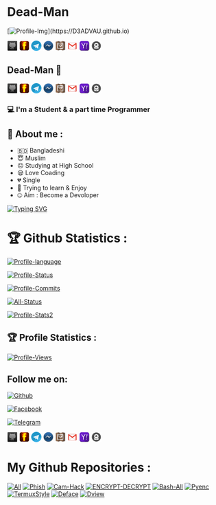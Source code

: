 <!--Dead-Man-->
# Dead-Man

[![Profile-Img](https://avatars.githubusercontent.com/u/82598662?s=400&u=c1a1c80a06e52c5f672fe1bc0f41cc1f8d619940&v=4"&alt="logo"&width="250"&height="250")](https://D3ADVAU.github.io)

[![Github][1.1]][1]
[![Facebook][2.1]][2]
[![Telegram][3.1]][3]
[![messenger][4.1]][4]
[![instagram][5.1]][5]
[![Gmail][6.1]][6]
[![Yahoo][7.1]][7]
[![Protonmail][8.1]][8]

## Dead-Man 👋
[![Github][1.1]][1]
[![Facebook][2.1]][2]
[![Telegram][3.1]][3]
[![messenger][4.1]][4]
[![instagram][5.1]][5]
[![Gmail][6.1]][6]
[![Yahoo][7.1]][7]
[![Protonmail][8.1]][8]

### 💻 I'm a Student & a part time Programmer

## 🤠 About me :

- 🇧🇩 Bangladeshi
- 😇 Muslim
- 😐 Studying at High School
- 😪 Love Coading
- 💔 Single
- 🐍 Trying to learn & Enjoy
- 🤐 Aim : Become a Devoloper

[![Typing SVG](http://readme-typing-svg.herokuapp.com?color=%23F70404&center=true&vCenter=true&multiline=false&lines=Hi+There+Welcome+to+my+profile;I+am+Dead-Man;Learning+coding+too+slow;Love+Allah;We+are+Muslims;Respect+us)](https://D3ADVAU.github.io)

# 🏆 Github Statistics :

[![Profile-language](https://github-readme-stats.vercel.app/api/top-langs/?username=D3ADVAU&layout=compact&theme=react&hide_border=true)](https://D3ADVAU.github.io)

[![Profile-Status](https://github-readme-stats.vercel.app/api?username=D3ADVAU&show_icons=true&include_all_commits=true&theme=react&cache_seconds=3200&hide_border=true)](https://D3ADVAU.github.io)
<!--[![Profile-Stats](https://github-profile-trophy.vercel.app/?username=D3ADVAU&row=2&theme=dark&column=3%20noframe=true&title=Followers,Stars,Commit,Repository,Issues,%20PullRequest)](https://D3ADVAU.github.io)-->

[![Profile-Commits](https://github-readme-streak-stats.herokuapp.com?user=D3ADVAU&theme=dark&hide_border=true&date_format=n%2Fj%5B%2FY%5D&fire=FF2D2D&stroke=FF2D2D&ring=FF2D2D&border=FF2D2D&currStreakNum=FF2D2D&sideNums=FF2D2D&sideLabels=FF2D2D&dates=FF2D2D&currStreakLabel=FF2D2D)](https://D3ADVAU.github.io)

[![All-Status](https://metrics.lecoq.io/D3ADVAU)](https://D3ADVAU.github.io)

[![Profile-Stats2](https://github-profile-trophy.vercel.app/?username=D3ADVAU&theme=onedark)](https://D3ADVAU.github.io)

<!--[![CONTRIBUTE-GRAFH](https://activity-graph.herokuapp.com/graph?username=D3ADVAU&theme=react-dark&area=true&hide_border=true8)](https://github.io/D3ADVAU)-->

<!--[![CONTRIBUTE-GRAFH](https://activity-graph.herokuapp.com/graph?username=D3ADVAU&bg_color=000000&color=05f0d4&line=ea0606&point=f00505&area=true&hide_border=true)](https://github.io/D3ADVAU)-->

<!--[![CONTRIBUTE-GRAFH](https://my-activity-graph-instance.herokuapp.com/graph?username=D3ADVAU&theme=react-dark&area=true&hide_border=true)](https://github.io/D3ADVAU)-->
## 🏆 Profile Statistics :

<!--[![Profile-Views](https://gpvc.arturio.dev/D3ADVAU)](https://D3ADVAU.github.io)-->

<!--[![Profile-Views](https://visitor-badge.glitch.me/badge?page_id=D3ADVAU&left_color=black&right_color=black&left_text=Total%20Visitors)](https://D3ADVAU.github.io)-->

[![Profile-Views](https://profile-counter.glitch.me/D3ADVAU/count.svg)](https://D3ADVAU.github.io)
## Follow me on:

[![Github](https://img.shields.io/badge/GITHUB-DEAD%20MAN-green?colorA=%23fffff&colorB=%23000000&style=for-the-badge)](https://guthub.com/D3ADVAU)

[![Facebook](https://img.shields.io/badge/FACEBOOK-DEAD%20MAN-green?colorA=%2300BFFF&colorB=%23000080&style=for-the-badge)](https://fb.com/D3ADVAU)

[![Telegram](https://img.shields.io/badge/TELEGRAM-DEAD%20MAN-red?colorA=%2300BFFF&colorB=currentcolor&style=for-the-badge)](https://m.me/D3ADVAU)

[![Github][1.1]][1]
[![Facebook][2.1]][2]
[![Telegram][3.1]][3]
[![messenger][4.1]][4]
[![instagram][5.1]][5]
[![Gmail][6.1]][6]
[![Yahoo][7.1]][7]
[![Protonmail][8.1]][8]

[1.1]: https://raw.githubusercontent.com/D3ADVAU/D3ADVAU/Dead/image/github.png
[2.1]: https://raw.githubusercontent.com/D3ADVAU/D3ADVAU/Dead/image/fb.png
[3.1]: https://raw.githubusercontent.com/D3ADVAU/D3ADVAU/Dead/image/telegram.png
[4.1]: https://raw.githubusercontent.com/D3ADVAU/D3ADVAU/Dead/image/messenger.png
[5.1]: https://raw.githubusercontent.com/D3ADVAU/D3ADVAU/Dead/image/instagram1.png
[6.1]: https://raw.githubusercontent.com/D3ADVAU/D3ADVAU/Dead/image/gmail5.png
[7.1]: https://raw.githubusercontent.com/D3ADVAU/D3ADVAU/Dead/image/yahoo2.png
[8.1]: https://raw.githubusercontent.com/D3ADVAU/D3ADVAU/Dead/image/protonmail.png

[1]: https://www.github.com/D3ADVAU
[2]: https://fb.me/D3ADVAU
[3]: https://t.me/d3advau
[4]: https://m.me/D3ADVAU
[5]: https://www.instagram.com/D3ADVAU
[6]: mailto:deadmanofficial247@gmail.com
[7]: mailto:d3advau@yahoo.com
[8]: mailto:d3advau@protonmail.com

# My Github Repositories :

[![All](https://github-readme-stats.vercel.app/api/pin/?username=D3ADVAU&repo=All&theme=great-gatsby)](https://github.com/D3ADVAU/All)
[![Phish](https://github-readme-stats.vercel.app/api/pin/?username=D3ADVAU&repo=Phish&theme=great-gatsby)](https://github.com/D3ADVAU/Phish)
[![Cam-Hack](https://github-readme-stats.vercel.app/api/pin/?username=D3ADVAU&repo=Cam-Hack&theme=great-gatsby)](https://github.com/D3ADVAU/Cam-Hack)
[![ENCRYPT-DECRYPT](https://github-readme-stats.vercel.app/api/pin/?username=D3ADVAU&repo=ENCRYPT-DECRYPT&theme=chartreuse-dark)](https://github.com/D3ADVAU/ENCRYPT-DECRYPT)
[![Bash-All](https://github-readme-stats.vercel.app/api/pin/?username=D3ADVAU&repo=Bash-All&theme=chartreuse-dark)](https://github.com/D3ADVAU/Bash-All)
[![Pyenc](https://github-readme-stats.vercel.app/api/pin/?username=D3ADVAU&repo=Pyenc&theme=chartreuse-dark)](https://github.com/D3ADVAU/Pyenc)
[![TermuxStyle](https://github-readme-stats.vercel.app/api/pin/?username=D3ADVAU&repo=Termuxstyle&theme=chartreuse-dark)](https://github.com/D3ADVAU/Termuxstyle)
[![Deface](https://github-readme-stats.vercel.app/api/pin/?username=D3ADVAU&repo=Deface&theme=great-gatsby)](https://github.com/D3ADVAU/Deface)
[![Dview](https://github-readme-stats.vercel.app/api/pin/?username=D3ADVAU&repo=Dview&theme=great-gatsby)](https://github.com/D3ADVAU/Dview)
